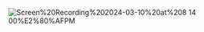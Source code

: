 ![Screen%20Recording%202024-03-10%20at%208 14 00%E2%80%AFPM](https://github.com/Forgi1/HW4FS/assets/112920565/b87c48f5-93c8-4362-b8fb-002cf2b73a91)
